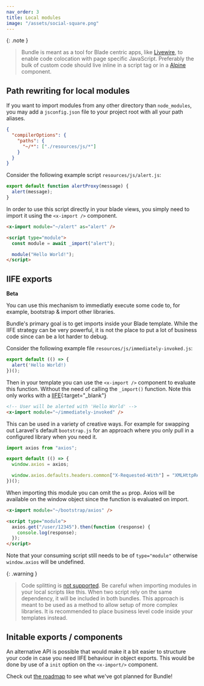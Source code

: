 ```yaml
---
nav_order: 3
title: Local modules
image: "/assets/social-square.png"
---
```


{: .note }

> Bundle is meant as a tool for Blade centric apps, like [Livewire](https://livewire.laravel.com), to enable code colocation with page specific JavaScript. Preferably the bulk of custom code should live inline in a script tag or in a [Alpine](<(https://alpinejs.dev)>) component.

## Path rewriting for local modules

If you want to import modules from any other directory than `node_modules`, you may add a `jsconfig.json` file to your project root with all your path aliases.

```json
{
  "compilerOptions": {
    "paths": {
      "~/*": ["./resources/js/*"]
    }
  }
}
```

Consider the following example script `resources/js/alert.js`:

```javascript
export default function alertProxy(message) {
  alert(message);
}
```

In order to use this script directly in your blade views, you simply need to import it using the `<x-import />` component.

```html
<x-import module="~/alert" as="alert" />

<script type="module">
  const module = await _import("alert");

  module("Hello World!");
</script>
```

## IIFE exports

**Beta**

You can use this mechanism to immediatly execute some code to, for example, bootstrap & import other libraries.

Bundle's primary goal is to get imports inside your Blade template. While the IIFE strategy can be very powerful, it is not the place to put a lot of business code since can be a lot harder to debug.

Consider the following example file `resources/js/immediately-invoked.js`:

```javascript
export default (() => {
  alert('Hello World!)
})();
```

Then in your template you can use the `<x-import />` component to evaluate this function. Without the need of calling the `_import()` function. Note this only works with a [IIFE](https://developer.mozilla.org/en-US/docs/Glossary/IIFE){:target="\_blank"}

```html
<!-- User will be alerted with 'Hello World' -->
<x-import module="~/immediately-invoked" />
```

This can be used in a variety of creative ways. For example for swapping out Laravel's default `bootstrap.js` for an approach where you only pull in a configured library when you need it.

```javascript
import axios from "axios";

export default (() => {
  window.axios = axios;

  window.axios.defaults.headers.common["X-Requested-With"] = "XMLHttpRequest";
})();
```

When importing this module you can omit the `as` prop. Axios will be available on the window object since the function is evaluated on import.

```html
<x-import module="~/bootstrap/axios" />

<script type="module">
  axios.get("/user/12345").then(function (response) {
    console.log(response);
  });
</script>
```

Note that your consuming script still needs to be of `type="module"` otherwise `window.axios` will be undefined.

{: .warning }

> Code splitting is [not supported](https://laravel-bundle.dev/caveats.html#code-splitting). Be careful when importing modules in your local scripts like this. When two script rely on the same dependency, it will be included in both bundles. This approach is meant to be used as a method to allow setup of more complex libraries. It is recommended to place business level code inside your templates instead.

## Initable exports / components

An alternative API is possible that would make it a bit easier to structure your code in case you need IIFE behaviour in object exports. This would be done by use of a `init` option on the `<x-import/>` component.

Check out [the roadmap](https://laravel-bundle.dev/roadmap.html) to see what we've got planned for Bundle!
